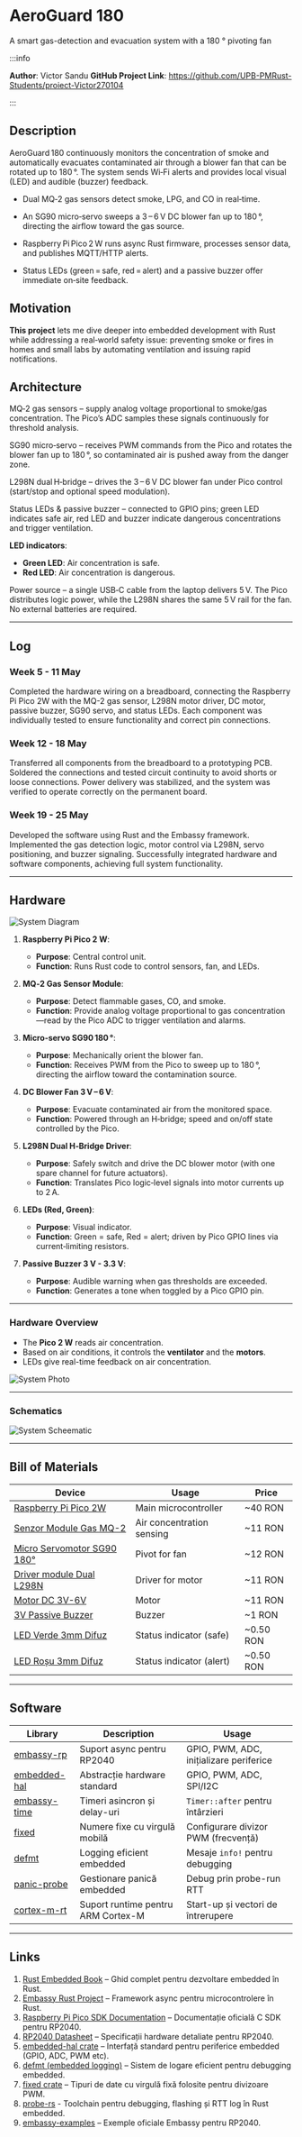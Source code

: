 # AeroGuard 180

A smart gas-detection and evacuation system with a 180 ° pivoting fan


:::info

**Author**: Victor Sandu
**GitHub Project Link**: https://github.com/UPB-PMRust-Students/proiect-Victor270104

:::

## Description

AeroGuard 180 continuously monitors the concentration of smoke and automatically evacuates contaminated air through a blower fan that can be rotated up to 180 °. The system sends Wi‑Fi alerts and provides local visual (LED) and audible (buzzer) feedback.

- Dual MQ‑2 gas sensors detect smoke, LPG, and CO in real‑time.

- An SG90 micro‑servo sweeps a 3 – 6 V DC blower fan up to 180 °, directing the airflow toward the gas source.

- Raspberry Pi Pico 2 W runs async Rust firmware, processes sensor data, and publishes MQTT/HTTP alerts.

- Status LEDs (green = safe, red = alert) and a passive buzzer offer immediate on‑site feedback.

## Motivation

**This project**  lets me dive deeper into embedded development with Rust while addressing a real‑world safety issue: preventing smoke or fires in homes and small labs by automating ventilation and issuing rapid notifications.

## Architecture

MQ‑2 gas sensors – supply analog voltage proportional to smoke/gas concentration. The Pico’s ADC samples these signals continuously for threshold analysis.

SG90 micro‑servo – receives PWM commands from the Pico and rotates the blower fan up to 180 °, so contaminated air is pushed away from the danger zone.

L298N dual H‑bridge – drives the 3 – 6 V DC blower fan under Pico control (start/stop and optional speed modulation).

Status LEDs & passive buzzer – connected to GPIO pins; green LED indicates safe air, red LED and buzzer indicate dangerous concentrations and trigger ventilation.

**LED indicators**:

- **Green LED**: Air concentration is safe.
- **Red LED**: Air concentration is dangerous.

Power source – a single USB‑C cable from the laptop delivers 5 V. The Pico distributes logic power, while the L298N shares the same 5 V rail for the fan. No external batteries are required.

---

## **Log**

### **Week 5 - 11 May**
Completed the hardware wiring on a breadboard, connecting the Raspberry Pi Pico 2W with the MQ-2 gas sensor, L298N motor driver, DC motor, passive buzzer, SG90 servo, and status LEDs. Each component was individually tested to ensure functionality and correct pin connections.

### **Week 12 - 18 May**
Transferred all components from the breadboard to a prototyping PCB. Soldered the connections and tested circuit continuity to avoid shorts or loose connections. Power delivery was stabilized, and the system was verified to operate correctly on the permanent board.

### **Week 19 - 25 May**
Developed the software using Rust and the Embassy framework. Implemented the gas detection logic, motor control via L298N, servo positioning, and buzzer signaling. Successfully integrated hardware and software components, achieving full system functionality.

---

## Hardware

![System Diagram](diagram.svg)

1. **Raspberry Pi Pico 2 W**:
   - **Purpose**: Central control unit.
   - **Function**: Runs Rust code to control sensors, fan, and LEDs.

2. **MQ‑2 Gas Sensor Module**:
   - **Purpose**: Detect flammable gases, CO, and smoke.
   - **Function**: Provide analog voltage proportional to gas concentration—read by the Pico ADC to trigger ventilation and alarms.

3. **Micro‑servo SG90 180 °**:
   - **Purpose**:  Mechanically orient the blower fan.
   - **Function**: Receives PWM from the Pico to sweep up to 180 °, directing the airflow toward the contamination source.

4. **DC Blower Fan 3 V – 6 V**:
   - **Purpose**: Evacuate contaminated air from the monitored space.
   - **Function**: Powered through an H‑bridge; speed and on/off state controlled by the Pico.

5. **L298N Dual H‑Bridge Driver**:
   - **Purpose**: Safely switch and drive the DC blower motor (with one spare channel for future actuators).
   - **Function**: Translates Pico logic‑level signals into motor currents up to 2 A.

6. **LEDs (Red, Green)**:
   - **Purpose**: Visual indicator.
   - **Function**: Green = safe, Red = alert; driven by Pico GPIO lines via current‑limiting resistors.

7. **Passive Buzzer 3 V - 3.3 V**:
   - **Purpose**: Audible warning when gas thresholds are exceeded.
   - **Function**: Generates a tone when toggled by a Pico GPIO pin.

---

### Hardware Overview

- The **Pico 2 W** reads air concentration.
- Based on air conditions, it controls the **ventilator** and the **motors**.
- LEDs give real-time feedback on air concentration.

![System Photo](poza_proiect.webp)

---

### Schematics

![System Scheematic](schematic.webp)

---

## Bill of Materials


| Device | Usage | Price |
|--------|-------|-------|
| [Raspberry Pi Pico 2W](https://www.optimusdigital.ro/ro/placi-raspberry-pi/13327-raspberry-pi-pico-2-w.html?search_query=Raspberry+Pi+Pico+2W&results=26) | Main microcontroller | ~40 RON |
| [Senzor Module Gas MQ-2](https://www.optimusdigital.ro/ro/senzori-de-gaze/107-modul-senzor-gas-mq-2.html?search_query=Senzor+gaz&results=34) | Air concentration sensing | ~11 RON |
| [Micro Servomotor SG90 180°](https://www.optimusdigital.ro/ro/motoare-servomotoare/2261-micro-servo-motor-sg90-180.html?search_query=SG90&results=11) | Pivot for fan | ~12 RON |
| [Driver module Dual L298N](https://www.optimusdigital.ro/ro/drivere-de-motoare-cu-perii/145-driver-de-motoare-dual-l298n.html?search_query=L298N&results=4) | Driver for motor | ~11 RON |
| [Motor DC 3V-6V](https://ardushop.ro/ro/electronica/752-motor-dc-3v-6v-cu-reductor-1-48-6427854009609.html?gad_campaignid=22058879462) | Motor | ~11 RON |
| [3V Passive Buzzer](https://www.optimusdigital.ro/ro/audio-buzzere/12247-buzzer-pasiv-de-33v-sau-3v.html?search_query=Buzzer+Pasiv+de+3.3V+sau+3V&results=1) | Buzzer | ~1 RON |
| [LED Verde 3mm Difuz](https://www.optimusdigital.ro/ro/optoelectronice-led-uri/697-led-verde-de-3-mm-cu-lentile-difuze.html?search_query=0104210000006209&results=1) | Status indicator (safe) | ~0.50 RON |
| [LED Roșu 3mm Difuz](https://www.optimusdigital.ro/ro/optoelectronice-led-uri/697-led-verde-de-3-mm-cu-lentile-difuze.html?search_query=0104210000006209&results=1) | Status indicator (alert) | ~0.50 RON |

---

## Software

| Library                                                                      | Description                        | Usage                                   |
| ---------------------------------------------------------------------------- | ---------------------------------- | --------------------------------------- |
| [embassy-rp](https://github.com/embassy-rs/embassy/tree/main/embassy-rp)     | Suport async pentru RP2040         | GPIO, PWM, ADC, inițializare periferice |
| [embedded-hal](https://crates.io/crates/embedded-hal)                        | Abstracție hardware standard       | GPIO, PWM, ADC, SPI/I2C                 |
| [embassy-time](https://github.com/embassy-rs/embassy/tree/main/embassy-time) | Timeri asincron și delay-uri       | `Timer::after` pentru întârzieri        |
| [fixed](https://docs.rs/fixed/latest/fixed/)                                 | Numere fixe cu virgulă mobilă      | Configurare divizor PWM (frecvență)     |
| [defmt](https://github.com/knurling-rs/defmt)                                | Logging eficient embedded          | Mesaje `info!` pentru debugging         |
| [panic-probe](https://crates.io/crates/panic-probe)                          | Gestionare panică embedded         | Debug prin probe-run RTT                |
| [cortex-m-rt](https://crates.io/crates/cortex-m-rt)                          | Suport runtime pentru ARM Cortex-M | Start-up și vectori de întrerupere      |



---

## Links

1. [Rust Embedded Book](https://docs.rust-embedded.org/book/) – Ghid complet pentru dezvoltare embedded în Rust.
2. [Embassy Rust Project](https://github.com/embassy-rs/embassy) – Framework async pentru microcontrolere în Rust.
3. [Raspberry Pi Pico SDK Documentation](https://datasheets.raspberrypi.com/pico/raspberry-pi-pico-c-sdk.pdf) – Documentație oficială C SDK pentru RP2040.
4. [RP2040 Datasheet](https://datasheets.raspberrypi.com/rp2040/rp2040-datasheet.pdf) – Specificații hardware detaliate pentru RP2040.
5. [embedded-hal crate](https://docs.rs/embedded-hal/latest/embedded_hal/) – Interfață standard pentru periferice embedded (GPIO, ADC, PWM etc).
6. [defmt (embedded logging)](https://github.com/knurling-rs/defmt) – Sistem de logare eficient pentru debugging embedded.
7. [fixed crate](https://docs.rs/fixed/latest/fixed/) – Tipuri de date cu virgulă fixă folosite pentru divizoare PWM.
8. [probe-rs](https://probe.rs/) - Toolchain pentru debugging, flashing și RTT log în Rust embedded.
9. [embassy-examples](https://github.com/embassy-rs/embassy/tree/main/examples/rp) – Exemple oficiale Embassy pentru RP2040.
